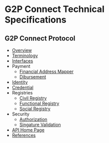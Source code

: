 # G2P Connect Technical Specifications

## G2P Connect Protocol
* [Overview](./Home.md)
* [Terminology](./Terminology.md)
* [Interfaces](./Interfaces.md)
* Payment
    * [Financial Address Mapper](./FinancialAddressMapper.md)
    * [Dibursement](./Disbursement.md)
* [Identity](./Identity.md)
* [Credential](./Credential.md)
* Registries
    * [Civil Registry](./CivilRegistry.md)
    * [Functional Registry](./FunctioanlRegistry.md)
    * [Social Registry](./SocialRegistry.md)
* Security
    * [Authorization](./Authorization.md)
    * [Singature Validation](./SignatureValidation.md)
* [API Home Page](https://g2p-connect.github.io/specs/)
* [References](./References.md)